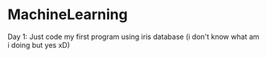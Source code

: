 # MachineLearning
Day 1: Just code my first program using iris database (i don't know what am i doing but yes xD)
